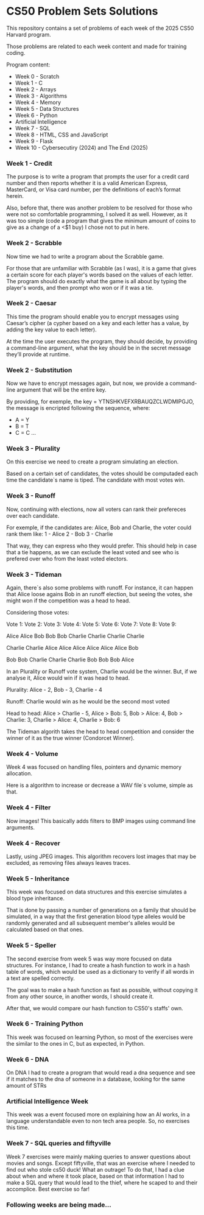 # CS50 Problem Sets Solutions
This repository contains a set of problems of each week of the 2025 CS50 Harvard program.

Those problems are related to each week content and made for training coding.

Program content:
  - Week 0 - Scratch
  - Week 1 - C
  - Week 2 - Arrays
  - Week 3 - Algorithms
  - Week 4 - Memory
  - Week 5 - Data Structures
  - Week 6 - Python
  - Artificial Intelligence
  - Week 7 - SQL
  - Week 8 - HTML, CSS and JavaScript
  - Week 9 - Flask
  - Week 10 - Cybersecutiry (2024) and The End (2025)

### Week 1 - Credit
The purpose is to write a program that prompts the user for a credit card number and then reports whether it is a valid American Express, MasterCard, or Visa card number, per the definitions of each’s format herein.

Also, before that, there was another problem to be resolved for those who were not so comfortable programming, I solved it as well. However, as it was too simple (code a program that gives the minimum amount of coins to give as a change of a <$1 buy) I chose not to put in here.

### Week 2 - Scrabble
Now time we had to write a program about the Scrabble game.

For those that are unfamiliar with Scrabble (as I was), it is a game that gives a certain score for each player's words based on the values of each letter.
The program should do exactly what the game is all about by typing the player's words, and then prompt who won or if it was a tie.

### Week 2 - Caesar
This time the program should enable you to encrypt messages using Caesar’s cipher (a cypher based on a key and each letter has a value, by adding the key value to each letter). 

At the time the user executes the program, they should decide, by providing a command-line argument, what the key should be in the secret message they’ll provide at runtime.

### Week 2 - Substitution
Now we have to encrypt messages again, but now, we provide a command-line argument that will be the entire key.

By providing, for exemple, the key = YTNSHKVEFXRBAUQZCLWDMIPGJO, the message is encripted following the sequence, where:
- A = Y
- B = T
- C = C
...

### Week 3 - Plurality
On this exercise we need to create a program simulating an election.

Based on a certain set of candidates, the votes should be computaded each time the candidate`s name is tiped.
The candidate with most votes win.

### Week 3 - Runoff
Now, continuing with elections, now all voters can rank their prefereces over each candidate.

For exemple, if the candidates are: Alice, Bob and Charlie, the voter could rank them like:
1 - Alice
2 - Bob
3 - Charlie

That way, they can express who they would prefer. This should help in case that a tie happens, as we can exclude the least voted and see who is prefered over who from the least voted electors.

### Week 3 - Tideman
Again, there`s also some problems with runoff. For instance, it can happen that Alice loose agains Bob in an runoff election, but seeing the votes, she might won if the competition was a head to head.

Considering those votes:

Vote 1:    Vote 2:    Vote 3:    Vote 4:    Vote 5:    Vote 6:    Vote 7:    Vote 8:    Vote 9:

Alice      Alice      Bob        Bob        Bob        Charlie    Charlie    Charlie    Charlie

Charlie    Charlie    Alice      Alice      Alice      Alice      Alice      Alice      Bob

Bob        Bob        Charlie    Charlie    Charlie    Bob        Bob        Bob        Alice


In an Plurality or Runoff vote system, Charlie would be the winner. But, if we analyse it, Alice would win if it was head to head.

Plurality: Alice - 2, Bob - 3, Charlie - 4

Runoff: Charlie would win as he would be the second most voted

Head to head: Alice > Charlie - 5, Alice > Bob: 5, Bob > Alice: 4, Bob > Charlie: 3, Charlie > Alice: 4, Charlie > Bob: 6

The Tideman algorith takes the head to head competition and consider the winner of it as the true winner (Condorcet Winner).

### Week 4 - Volume
Week 4 was focused on handling files, pointers and dynamic memory allocation.

Here is a algorithm to increase or decrease a WAV file`s volume, simple as that.

### Week 4 - Filter
Now images! This basically adds filters to BMP images using command line arguments.

### Week 4 - Recover
Lastly, using JPEG images. This algorithm recovers lost images that may be excluded, as removing files always leaves traces.

### Week 5 - Inheritance
This week was focused on data structures and this exercise simulates a blood type inheritance. 

That is done by passing a number of generations on a family that should be simulated, in a way that the first generation blood type alleles would be randomly generated and all subsequent member's alleles would be calculated based on that ones.

### Week 5 - Speller
The second exercise from week 5 was way more focused on data structures. For instance, I had to create a hash function to work in a hash table of words, which would be used as a dictionary to verify if all words in a text are spelled correctly.

The goal was to make a hash function as fast as possible, without copying it from any other source, in another words, I should create it.

After that, we would compare our hash function to CS50's staffs' own.

### Week 6 - Training Python
This week was focused on learning Python, so most of the exercises were the similar to the ones in C, but as expected, in Python.

### Week 6 - DNA
On DNA I had to create a program that would read a dna sequence and see if it matches to the dna of someone in a database, looking for the same amount of STRs

### Artificial Intelligence Week
This week was a event focused more on explaining how an AI works, in a language understandable even to non tech area people. So, no exercises this time.

### Week 7 - SQL queries and fiftyville
Week 7 exercises were mainly making queries to answer questions about movies and songs.
Except fiftyville, that was an exercise where I needed to find out who stole cs50 duck! What an outrage! To do that, I had a clue about when and where it took place, based on that information I had to make a SQL query that would lead to the thief, where he scaped to and their accomplice. Best exercise so far!

### Following weeks are being made...
